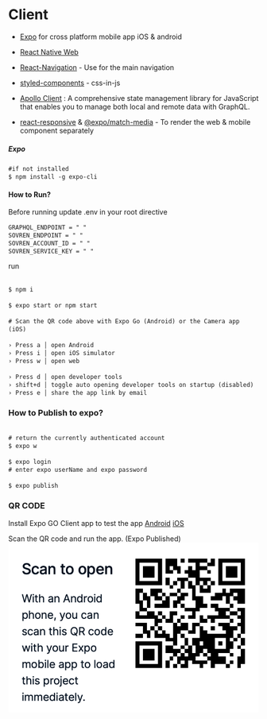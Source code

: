 # Client

- [Expo](https://docs.expo.io) for cross platform mobile app iOS & android

- [React Native Web](https://necolas.github.io/react-native-web/)

- [React-Navigation](https://reactnavigation.org/docs/getting-started) - Use for the main navigation
- [styled-components](https://styled-components.com) - css-in-js
- [Apollo Client](https://www.apollographql.com/docs/react/get-started/) : A comprehensive state management library for JavaScript that enables you to manage both local and remote data with GraphQL.

- [react-responsive](https://github.com/contra/react-responsive) & [@expo/match-media](https://blog.expo.io/media-queries-with-react-native-for-ios-android-and-web-e0b73ed5777b?gi=ce988226212c) - To render the web & mobile component separately

##### Expo

```shell
#if not installed
$ npm install -g expo-cli
```

#### How to Run?

Before running update .env in your root directive

```shell
GRAPHQL_ENDPOINT = " "
SOVREN_ENDPOINT = " "
SOVREN_ACCOUNT_ID = " "
SOVREN_SERVICE_KEY = " "
```

run

```shell

$ npm i

$ expo start or npm start

# Scan the QR code above with Expo Go (Android) or the Camera app (iOS)

› Press a │ open Android
› Press i │ open iOS simulator
› Press w │ open web

› Press d │ open developer tools
› shift+d │ toggle auto opening developer tools on startup (disabled)
› Press e │ share the app link by email

```

### How to Publish to expo?

```shell

# return the currently authenticated account
$ expo w

$ expo login
# enter expo userName and expo password

$ expo publish

```

### QR CODE

Install Expo GO Client app to test the app [Android](https://play.google.com/store/apps/details?id=host.exp.exponent&hl=en_IN&gl=US) [iOS](https://apps.apple.com/us/app/expo-go/id982107779)

Scan the QR code and run the app. (Expo Published)
<img src="../QR.png" alt="QRcode"/>
